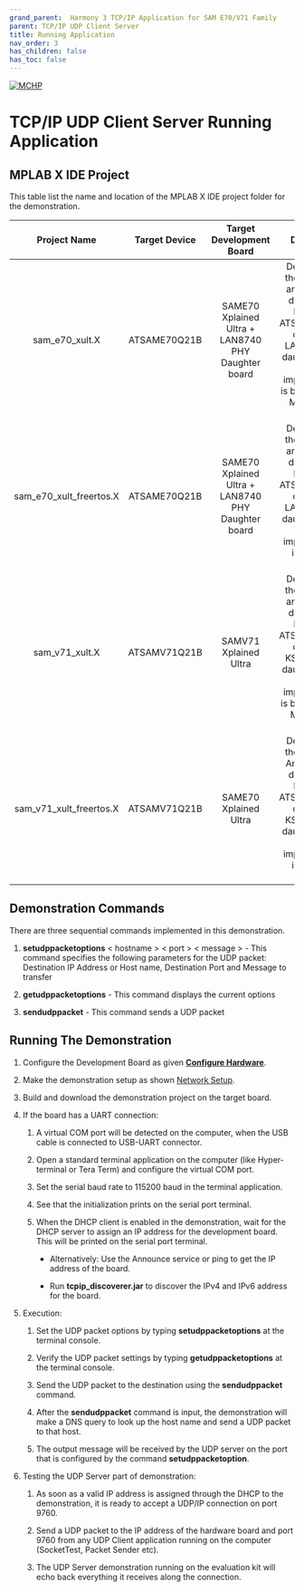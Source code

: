 ```yaml
---
grand_parent:  Harmony 3 TCP/IP Application for SAM E70/V71 Family
parent: TCP/IP UDP Client Server
title: Running Application
nav_order: 3
has_children: false
has_toc: false
---
```

[![MCHP](https://www.microchip.com/ResourcePackages/Microchip/assets/dist/images/logo.png)](https://www.microchip.com)

# TCP/IP UDP Client Server Running Application

## MPLAB X IDE Project
This table list the name and location of the MPLAB X IDE project folder for the demonstration.

|Project Name|  Target Device|  Target Development Board | Description  |
|:-------------:|:---------:|:---------:|:---------:|
|sam_e70_xult.X | ATSAME70Q21B | SAME70 Xplained Ultra + LAN8740 PHY Daughter board | Demonstrates the UDP Client and Server on development board with ATSAME70Q21B device and LAN8740 PHY daughter board. This implementation is based on Bare Metal ( non-RTOS).  |
|sam_e70_xult_freertos.X | ATSAME70Q21B | SAME70 Xplained Ultra + LAN8740 PHY Daughter board | Demonstrates the UDP Client and Server on development board with ATSAME70Q21B device and LAN8740 PHY daughter board. This implementation is based on Freertos.  |
|sam_v71_xult.X | ATSAMV71Q21B | SAMV71 Xplained Ultra | Demonstrates the UDP Client and Server on development board with ATSAMV71Q21B device and KSZ8061 PHY daughter board. This implementation is based on Bare Metal (non-RTOS).  |
|sam_v71_xult_freertos.X | ATSAMV71Q21B | SAME70 Xplained Ultra | Demonstrates the UDP Client And Server on development board with ATSAMV71Q21B device and KSZ8061 PHY daughter board. This implementation is based on Freertos.  |


## Demonstration Commands

There are three sequential commands implemented in this demonstration.

1. **setudppacketoptions** < hostname > < port > < message > - This command specifies the following parameters for the UDP packet: Destination IP Address or Host name, Destination Port and Message to transfer

2. **getudppacketoptions** - This command displays the current options

3. **sendudppacket** - This command sends a UDP packet


## Running The Demonstration

1. Configure the Development Board as given  **[Configure Hardware](readme_hardware_configuration.md)**.

2. Make the demonstration setup as shown [Network Setup](../../readme.md).

3. Build and download the demonstration project on the target board.

4. If the board has a UART connection:

    1. A virtual COM port will be detected on the computer, when the USB cable is connected to USB-UART connector.

    2. Open a standard terminal application on the computer (like Hyper-terminal or Tera Term) and configure the virtual COM port.

    3. Set the serial baud rate to 115200 baud in the terminal application.

    4. See that the initialization prints on the serial port terminal.

    5. When the DHCP client is enabled in the demonstration, wait for the DHCP server to assign an IP address for the development board. This will be printed on the serial port terminal.

		* Alternatively: Use the Announce service or ping to get the IP address of the board.

        * Run **tcpip_discoverer.jar** to discover the IPv4 and IPv6 address for the board.

5. Execution:

    1. Set the UDP packet options by typing **setudppacketoptions** at the terminal console.
    
    2. Verify the UDP packet settings by typing **getudppacketoptions** at the terminal console.
    
    3. Send the UDP packet to the destination using the **sendudppacket** command.

    4. After the **sendudppacket** command is input, the demonstration will make a DNS query to look up the host name and send a UDP packet to that host.

    5. The output message will be received by the UDP server on the port that is configured by the command **setudppacketoption**.

6. Testing the UDP Server part of demonstration:

    1. As soon as a valid IP address is assigned through the DHCP to the demonstration, it is ready to accept a UDP/IP connection on port 9760.

    2. Send a UDP packet to the IP address of the hardware board and port 9760 from any UDP Client application running on the computer (SocketTest, Packet Sender etc).

    3. The UDP Server demonstration running on the evaluation kit will echo back everything it receives along the connection.
